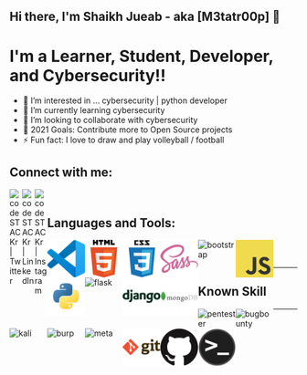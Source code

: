 ## Hi there, I'm Shaikh Jueab - aka [M3tatr00p] 👋


# I'm a Learner, Student, Developer, and Cybersecurity!!

- 🔭 I’m interested in ... cybersecurity | python developer
- 🌱 I’m currently learning cybersecurity
- 👯 I’m looking to collaborate with cybersecurity
- 🥅 2021 Goals: Contribute more to Open Source projects
- ⚡ Fun fact: I love to draw and play volleyball / football

## Connect with me:


[<img align="left" alt="codeSTACKr | Twitter" width="22px" src="https://cdn.jsdelivr.net/npm/simple-icons@v3/icons/twitter.svg" />][twitter]
[<img align="left" alt="codeSTACKr | LinkedIn" width="22px" src="https://cdn.jsdelivr.net/npm/simple-icons@v3/icons/linkedin.svg" />][linkedin]
[<img align="left" alt="codeSTACKr | Instagram" width="22px" src="https://cdn.jsdelivr.net/npm/simple-icons@v3/icons/instagram.svg" />][instagram]

<br />

## Languages and Tools:

  <img align="left" alt="Visual Studio Code" width="66px" src="https://raw.githubusercontent.com/github/explore/80688e429a7d4ef2fca1e82350fe8e3517d3494d/topics/visual-studio-code/visual-studio-code.png" />
  <img align="left" alt="HTML5" width="66px" src="https://raw.githubusercontent.com/github/explore/80688e429a7d4ef2fca1e82350fe8e3517d3494d/topics/html/html.png" />
  <img align="left" alt="CSS3" width="66px" src="https://raw.githubusercontent.com/github/explore/80688e429a7d4ef2fca1e82350fe8e3517d3494d/topics/css/css.png" />
  <img align="left" alt="Sass" width="66px" src="https://raw.githubusercontent.com/github/explore/80688e429a7d4ef2fca1e82350fe8e3517d3494d/topics/sass/sass.png" />
  <img align="left" alt="bootstrap" width="66px" src="https://user-images.githubusercontent.com/52278696/132985967-188b6ab0-427d-4bc6-9166-f15fde7b48d2.png" />
  <img align="left" alt="JS" width="66px" src="https://raw.githubusercontent.com/github/explore/80688e429a7d4ef2fca1e82350fe8e3517d3494d/topics/javascript/javascript.png" />
  <img align="left" alt="python" width="66px" src="https://raw.githubusercontent.com/github/explore/80688e429a7d4ef2fca1e82350fe8e3517d3494d/topics/python/python.png" />
  <img align="left" alt="flask" width="66px" src="https://user-images.githubusercontent.com/52278696/132984895-c7676831-05a4-42fb-84f7-1f4acaca4d3f.png" />
  <img align="left" alt="django" width="66px" src="https://raw.githubusercontent.com/github/explore/80688e429a7d4ef2fca1e82350fe8e3517d3494d/topics/django/django.png" />
  <img align="left" alt="MongoDB" width="66px" src="https://raw.githubusercontent.com/github/explore/80688e429a7d4ef2fca1e82350fe8e3517d3494d/topics/mongodb/mongodb.png" />
 

<br />
<br />

---

## Known Skill

   <img align="left" alt="pentester" width="66px" src="https://user-images.githubusercontent.com/52278696/132985491-84400be3-bdfe-4233-ae18-2d0fbe1a68e8.jpg" />
   <img align="left" alt="bugbounty" width="66px" src="https://user-images.githubusercontent.com/52278696/132985733-8a1aa147-b06b-46be-8e51-aeae7ed8f20e.jpg" />
   <img align="left" alt="kali" width="66px" src="https://user-images.githubusercontent.com/52278696/132985865-b601b1ba-0965-444a-a52b-afa7fa699329.png" />
   <img align="left" alt="burp" width="66px" src="https://user-images.githubusercontent.com/52278696/132985837-fd33c1f0-ea7d-42d2-93f9-d8fedc04a0be.png" />
   <img align="left" alt="meta" width="66px" src="https://user-images.githubusercontent.com/52278696/132986019-e8f359a8-9a74-42d2-86e0-038102e8464e.jpg" />
   <img align="left" alt="Git" width="66px" src="https://raw.githubusercontent.com/github/explore/80688e429a7d4ef2fca1e82350fe8e3517d3494d/topics/git/git.png" />
   <img align="left" alt="GitHub" width="66px" src="https://raw.githubusercontent.com/github/explore/78df643247d429f6cc873026c0622819ad797942/topics/github/github.png" />
   <img align="left" alt="Terminal" width="66px" src="https://raw.githubusercontent.com/github/explore/80688e429a7d4ef2fca1e82350fe8e3517d3494d/topics/terminal/terminal.png" />


---












[twitter]: https://twitter.com/M3atr00p
[instagram]: https://www.instagram.com/z0eab_shaikh
[linkedin]: https://linkedin.com/in
